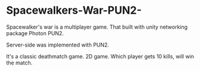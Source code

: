 # Spacewalkers-War-PUN2-
Spacewalker's war is a multiplayer game. That built with unity networking package Photon PUN2.

Server-side was implemented with PUN2.

It's a classic deathmatch game. 2D game.
Which player gets 10 kills, will win the match.

